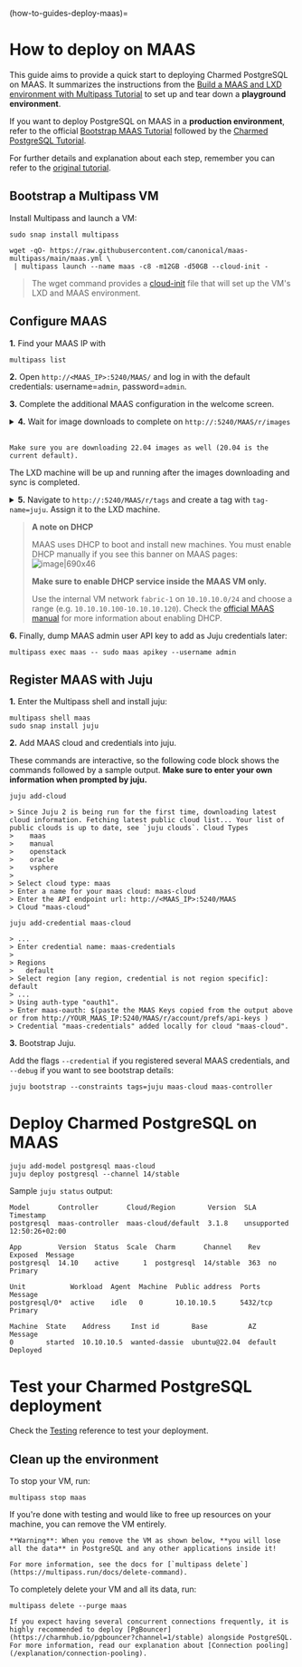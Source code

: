 (how-to-guides-deploy-maas)=

# How to deploy on MAAS

This guide aims to provide a quick start to deploying Charmed PostgreSQL on MAAS. It summarizes the instructions from the [Build a MAAS and LXD environment with Multipass Tutorial](https://discourse.maas.io/t/5360) to set up and tear down a **playground environment**.

If you want to deploy PostgreSQL on MAAS in a **production environment**, refer to the official [Bootstrap MAAS Tutorial](https://maas.io/docs/tutorial-bootstrapping-maas) followed by the [Charmed PostgreSQL Tutorial](/tutorial/index).

For further details and explanation about each step, remember you can refer to the [original tutorial](https://discourse.maas.io/t/5360). 

## Bootstrap a Multipass VM

Install Multipass and launch a VM:
```shell
sudo snap install multipass

wget -qO- https://raw.githubusercontent.com/canonical/maas-multipass/main/maas.yml \
 | multipass launch --name maas -c8 -m12GB -d50GB --cloud-init -
```
> The wget command provides a [cloud-init](https://github.com/canonical/maas-multipass/blob/main/maas.yml) file that will set up the VM's LXD and MAAS environment.

 ## Configure MAAS

**1.** Find your MAAS IP with
```shell
multipass list
```

**2.** Open `http://<MAAS_IP>:5240/MAAS/` and log in with the default credentials: username=`admin`, password=`admin`.

**3.** Complete the additional MAAS configuration in the welcome screen.


<details>
<summary><b>4.</b> Wait for image downloads to complete on <code>http://<MAAS_IP>:5240/MAAS/r/images</code> </summary>

[![Screenshot from 2024-04-12 12-48-40](upload://kyNPhsHr7GHyFouEpp7sxPytb6g.png)](https://assets.ubuntu.com/v1/901aa34b-image_downloads.png)
</details>
</br>

```{note}
Make sure you are downloading 22.04 images as well (20.04 is the current default).
```

The LXD machine will be up and running after the images downloading and sync is completed.
<details>
<summary><b>5.</b> Navigate to  <code>http://<MASS_IP>:5240/MAAS/r/tags</code> and create a tag with <code>tag-name=juju</code>. Assign it to the LXD machine. </summary>

[![Screenshot from 2024-04-12 12-51-30](upload://44dY32yFYSybmvypdEgDtj0lFid.png)](https://assets.ubuntu.com/v1/1c82f803-tags.png)
</details>

> **A note on DHCP**
>
> MAAS uses DHCP to boot and install new machines. You must enable DHCP manually if you see this banner on MAAS pages:
![image|690x46](upload://g458TLPPqGIISCFHKdfUwXRepeZ.png)
>
> **Make sure to enable DHCP service inside the MAAS VM only.**
>
 >Use the internal VM network `fabric-1` on `10.10.10.0/24` and choose a range (e.g. `10.10.10.100-10.10.10.120`). Check the [official MAAS manual](https://maas.io/docs/enabling-dhcp) for more information about enabling DHCP.


**6.** Finally, dump MAAS admin user API key to add as Juju credentials later:
```shell
multipass exec maas -- sudo maas apikey --username admin
```

 ## Register MAAS with Juju

**1.** Enter the Multipass shell and install juju:
```shell
multipass shell maas
sudo snap install juju
```
**2.** Add MAAS cloud and credentials into juju. 

These commands are interactive, so the following code block shows the commands followed by a sample output. **Make sure to enter your own information when prompted by juju.**
```shell
juju add-cloud

> Since Juju 2 is being run for the first time, downloading latest cloud information. Fetching latest public cloud list... Your list of public clouds is up to date, see `juju clouds`. Cloud Types
>    maas
>    manual
>    openstack
>    oracle
>    vsphere
> 
> Select cloud type: maas
> Enter a name for your maas cloud: maas-cloud 
> Enter the API endpoint url: http://<MAAS_IP>:5240/MAAS
> Cloud "maas-cloud" 
```
```shell
juju add-credential maas-cloud 

> ...
> Enter credential name: maas-credentials
> 
> Regions
>   default
> Select region [any region, credential is not region specific]: default
> ...
> Using auth-type "oauth1". 
> Enter maas-oauth: $(paste the MAAS Keys copied from the output above or from http://YOUR_MAAS_IP:5240/MAAS/r/account/prefs/api-keys ) 
> Credential "maas-credentials" added locally for cloud "maas-cloud".
```

**3.** Bootstrap Juju. 

Add the flags `--credential` if you registered several MAAS credentials, and `--debug` if you want to see bootstrap details:
```shell
juju bootstrap --constraints tags=juju maas-cloud maas-controller
```

# Deploy Charmed PostgreSQL on MAAS
```shell
juju add-model postgresql maas-cloud
juju deploy postgresql --channel 14/stable
```

Sample `juju status` output:
```shell
Model       Controller       Cloud/Region        Version  SLA          Timestamp
postgresql  maas-controller  maas-cloud/default  3.1.8    unsupported  12:50:26+02:00

App         Version  Status  Scale  Charm       Channel    Rev  Exposed  Message
postgresql  14.10    active      1  postgresql  14/stable  363  no       Primary

Unit           Workload  Agent  Machine  Public address  Ports     Message
postgresql/0*  active    idle   0        10.10.10.5      5432/tcp  Primary

Machine  State    Address     Inst id        Base          AZ       Message
0        started  10.10.10.5  wanted-dassie  ubuntu@22.04  default  Deployed
```

# Test your Charmed PostgreSQL deployment

Check the [Testing](/reference/software-testing) reference to test your deployment.

 ## Clean up the environment
To stop your VM, run: 
```shell
multipass stop maas
```
If you're done with testing and would like to free up resources on your machine, you can remove the VM entirely.

```{caution}
**Warning**: When you remove the VM as shown below, **you will lose all the data** in PostgreSQL and any other applications inside it! 

For more information, see the docs for [`multipass delete`](https://multipass.run/docs/delete-command).
```

To completely delete your VM and all its data, run:
```shell
multipass delete --purge maas
```

```{note}
If you expect having several concurrent connections frequently, it is highly recommended to deploy [PgBouncer](https://charmhub.io/pgbouncer?channel=1/stable) alongside PostgreSQL. For more information, read our explanation about [Connection pooling](/explanation/connection-pooling).
```

